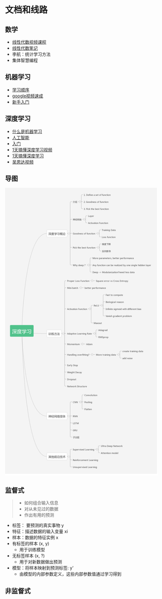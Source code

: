 # 文档和线路
## 数学
- [线性代数视频课程](http://open.163.com/special/opencourse/daishu.html)
- [线性代数笔记](https://github.com/zlotus/notes-linear-algebra)
- 李航：统计学习方法
- 集体智慧编程
## 机器学习
- [学习顺序](https://morvanzhou.github.io/learning-steps/)
- [google视频速成](https://developers.google.cn/machine-learning/crash-course/ml-intro?hl=zh-cn)
- [新手入门](https://www.tensorflow.org/get_started/get_started_for_beginners)
## 深度学习
- [什么是机器学习](https://www.zhihu.com/question/33892253)
- [人工智能](https://www.zhihu.com/question/51039416)
- [入门](https://www.zhihu.com/question/26006703)
- [1天搞懂深度学习视频](https://www.jianshu.com/p/e6e29e1a8ae4)
- [1天搞懂深度学习](https://blog.csdn.net/u010164190/article/details/72633245/)
- [吴恩达视频](https://www.coursera.org/learn/machine-learning)
## 导图
![](../assets/deeplearning.png)
## 监督式
> - 如何组合输入信息
> - 对从未见过的数据
> - 作出有用的预测

- 标签： 要预测的真实事物 y
- 特征：描述数据的输入变量 xi
- 样本：数据的特征实例 x
- 有标签的样本 (x, y)
    - 用于训练模型
- 无标签样本 (x, ?)
    - 用于对新数据做出预测
- 模型：将样本映射到预测标签: y'
    - 由模型的内部参数定义，这些内部参数值通过学习得到

## 非监督式  